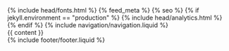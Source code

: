 <!DOCTYPE html>
<html lang="en">
<head>
  <meta charset="UTF-8">
  <meta http-equiv="X-UA-Compatible" content="IE=edge">
  <meta name="viewport" content="width=device-width, initial-scale=1.0">
  <title>{{ site.title }}</title>
  <link rel="stylesheet" href="/assets/css/styles.css">
  {% include head/fonts.html %}
  {% feed_meta %}
  {% seo %}
  {% if jekyll.environment == "production" %}
    {% include head/analytics.html %}
  {% endif %}
</head>
<body>
  {% include navigation/navigation.liquid %}
  <main>
    {{ content }}
  </main>
  {% include footer/footer.liquid %}
</body>
</html>
